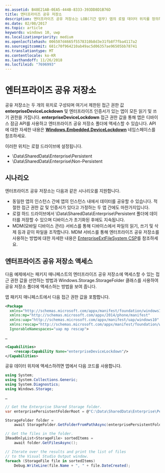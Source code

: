 ```yaml
---
ms.assetid: B48E21AB-0EA5-444B-8333-393DD8D1B76D
title: 엔터프라이즈 공유 저장소
description: 엔터프라이즈 공유 저장소는 LOB(기간 업무) 앱의 로컬 데이터 위치를 정의하여 데이터를 공유합니다.
ms.date: 02/08/2017
ms.topic: article
keywords: windows 10, uwp
ms.localizationpriority: medium
ms.openlocfilehash: 006507d4665f5578310b8d3e31fb8f7fba4117a2
ms.sourcegitcommit: 681c70f964210ab49ac5d06357ae96505bb78741
ms.translationtype: MT
ms.contentlocale: ko-KR
ms.lasthandoff: 11/26/2018
ms.locfileid: "7696993"
---
```

# <a name="enterprise-shared-storage"></a>엔터프라이즈 공유 저장소

공유 저장소는 두 개의 위치로 구성되며 여기서 제한된 접근 권한 값 **enterpriseDeviceLockdown** 및 엔터프라이즈 인증서가 있는 앱이 모든 읽기 및 쓰기 권한을 가집니다. **enterpriseDeviceLockdown** 접근 권한 값을 통해 앱은 디바이스 잠금 API를 사용하고 엔터프라이즈 공유 저장소 폴더에 액세스할 수 있습니다. API에 대한 자세한 내용은 [**Windows.Embedded.DeviceLockdown**](http://go.microsoft.com/fwlink/?LinkId=699331) 네임스페이스를 참조하세요.  

이러한 위치는 로컬 드라이브에 설정됩니다.
- \Data\SharedData\Enterprise\Persistent
- \Data\SharedData\Enterprise\Non-Persistent

## <a name="scenarios"></a>시나리오

엔터프라이즈 공유 저장소는 다음과 같은 시나리오를 지원합니다.

- 동일한 앱의 인스턴스 간에 앱의 인스턴스 내에서 데이터를 공유할 수 있습니다. 적절한 접근 권한 값 및 인증서가 있다고 가정하는 두 앱 간에도 마찬가지입니다.
- 로컬 하드 드라이브에서 \Data\SharedData\Enterprise\Persistent 폴더에 데이터를 저장할 수 있으며 디바이스가 초기화된 후에도 지속됩니다.
- MDM(모바일 디바이스 관리) 서비스를 통해 디바이스에서 파일의 읽기, 쓰기 및 삭제 등과 같이 파일을 조작합니다. MDM 서비스를 통해 엔터프라이즈 공유 저장소를 사용하는 방법에 대한 자세한 내용은 [EnterpriseExtFileSystem CSP](http://go.microsoft.com/fwlink/?LinkId=699333)를 참조하세요.

## <a name="access-enterprise-shared-storage"></a>엔터프라이즈 공유 저장소 액세스

다음 예제에서는 패키지 매니페스트의 엔터프라이즈 공유 저장소에 액세스할 수 있는 접근 권한 값을 선언하는 방법과 Windows.Storage.StorageFolder 클래스를 사용하여 공유 저장소 폴더에 액세스하는 방법을 보여 줍니다.

앱 패키지 매니페스트에서 다음 접근 권한 값을 포함합니다.

```xml
<Package
  xmlns="http://schemas.microsoft.com/appx/manifest/foundation/windows10"
  xmlns:mp="http://schemas.microsoft.com/appx/2014/phone/manifest"
  xmlns:uap="http://schemas.microsoft.com/appx/manifest/uap/windows10"
  xmlns:rescap="http://schemas.microsoft.com/appx/manifest/foundation/windows10/restrictedcapabilities"
  IgnorableNamespaces="uap mp rescap">

…

<Capabilities>
    <rescap:Capability Name="enterpriseDeviceLockdown"/>
</Capabilities>
```

공유 데이터 위치에 액세스하려면 앱에서 다음 코드를 사용합니다.

```csharp
using System;
using System.Collections.Generic;
using System.Diagnostics;
using Windows.Storage;

…

// Get the Enterprise Shared Storage folder.
var enterprisePersistentFolderRoot = @"C:\Data\SharedData\Enterprise\Persistent";

StorageFolder folder =
    await StorageFolder.GetFolderFromPathAsync(enterprisePersistentFolderRoot);

// Get the files in the folder.
IReadOnlyList<StorageFile> sortedItems =
    await folder.GetFilesAsync();

// Iterate over the results and print the list of files
// to the Visual Studio Output window.
foreach (StorageFile file in sortedItems)
    Debug.WriteLine(file.Name + ", " + file.DateCreated);
```

